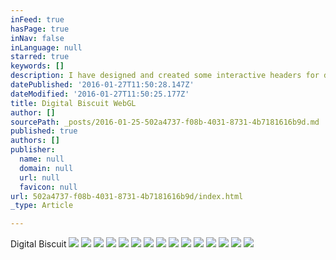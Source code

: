 ```yaml
---
inFeed: true
hasPage: true
inNav: false
inLanguage: null
starred: true
keywords: []
description: I have designed and created some interactive headers for digital biscuits new website using WebGL.
datePublished: '2016-01-27T11:50:28.147Z'
dateModified: '2016-01-27T11:50:25.177Z'
title: Digital Biscuit WebGL
author: []
sourcePath: _posts/2016-01-25-502a4737-f08b-4031-8731-4b7181616b9d.md
published: true
authors: []
publisher:
  name: null
  domain: null
  url: null
  favicon: null
url: 502a4737-f08b-4031-8731-4b7181616b9d/index.html
_type: Article

---
```

Digital Biscuit
![](https://s3-us-west-2.amazonaws.com/the-grid-img/p/26dc7f10fdf13986311a6e4923fd89f1a751d4bb.jpg)
![](https://s3-us-west-2.amazonaws.com/the-grid-img/p/7ab3932b19276ccab450f56f48f57d548869f479.jpg)
![](https://s3-us-west-2.amazonaws.com/the-grid-img/p/2f1a44fe767ccbd3e3fea17abfff91fa6c4ed40f.jpg)
![](https://s3-us-west-2.amazonaws.com/the-grid-img/p/b997fbe74d9d7eec2e01ede3ac8c0348a0bc1a6e.jpg)
![](https://s3-us-west-2.amazonaws.com/the-grid-img/p/2aba08b67c68818b1f89c6cfc3413f028d98b2c4.jpg)
![](https://s3-us-west-2.amazonaws.com/the-grid-img/p/0ef162df251667c9e7a4cbd1f37b8eb4dc3dc04f.png)
![](https://s3-us-west-2.amazonaws.com/the-grid-img/p/c07512163a0b1ba2fa569b4e1197b7ce80a7870f.png)
![](https://s3-us-west-2.amazonaws.com/the-grid-img/p/69fddaf0d61a99c3172bb07a0acd865a78b514e1.png)
![](https://s3-us-west-2.amazonaws.com/the-grid-img/p/a463c8df3f7d3b3cbb046b6b38bc51cff8c1142e.png)
![](https://s3-us-west-2.amazonaws.com/the-grid-img/p/0dae770c4d28d02966a01fc2d1054d6a5ce29678.png)
![](https://s3-us-west-2.amazonaws.com/the-grid-img/p/850605a9021c282ced24d3dd5c80bfea904050e3.png)
![](https://the-grid-user-content.s3-us-west-2.amazonaws.com/675a0657-4180-4d61-8d0d-7c697126e986.png)
![](https://the-grid-user-content.s3-us-west-2.amazonaws.com/44a7e1e5-872f-4c6b-b033-202cf7d576fc.png)
![](https://the-grid-user-content.s3-us-west-2.amazonaws.com/d4713dd5-fedd-4400-bbef-8e50c1551e70.png)
![](https://the-grid-user-content.s3-us-west-2.amazonaws.com/49c9436a-95ca-4a8e-829e-254474097984.png)